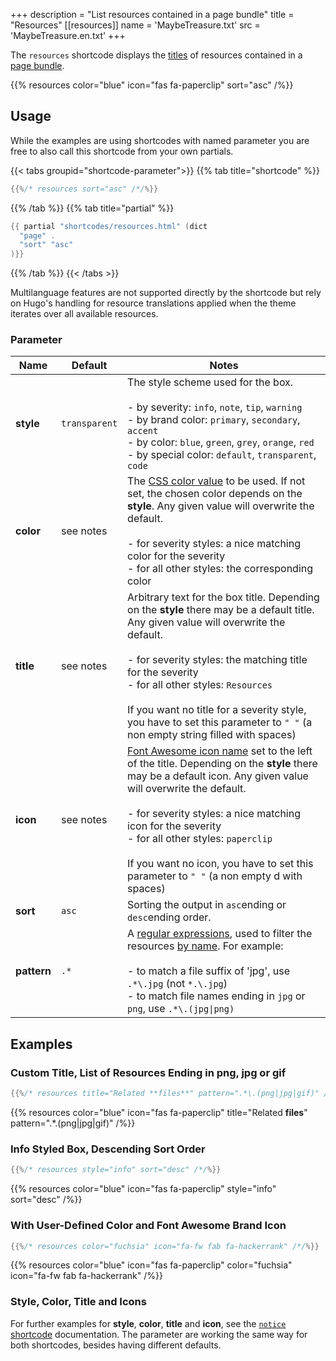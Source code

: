 +++
description = "List resources contained in a page bundle"
title = "Resources"
[[resources]]
  name = 'MaybeTreasure.txt'
  src = 'MaybeTreasure.en.txt'
+++

The `resources` shortcode displays the [titles](https://gohugo.io/methods/resource/title/) of resources contained in a [page bundle](https://gohugo.io/content-management/page-bundles/).

{{% resources color="blue" icon="fas fa-paperclip" sort="asc" /%}}

## Usage

While the examples are using shortcodes with named parameter you are free to also call this shortcode from your own partials.

{{< tabs groupid="shortcode-parameter">}}
{{% tab title="shortcode" %}}

````go
{{%/* resources sort="asc" /*/%}}
````

{{% /tab %}}
{{% tab title="partial" %}}

````go
{{ partial "shortcodes/resources.html" (dict
  "page" .
  "sort" "asc"
)}}
````

{{% /tab %}}
{{< /tabs >}}

Multilanguage features are not supported directly by the shortcode but rely on Hugo's handling for resource translations applied when the theme iterates over all available resources.

### Parameter

| Name        | Default         | Notes       |
|-------------|-----------------|-------------|
| **style**   | `transparent`   | The style scheme used for the box.<br><br>- by severity: `info`, `note`, `tip`, `warning`<br>- by brand color: `primary`, `secondary`, `accent`<br>- by color: `blue`, `green`, `grey`, `orange`, `red`<br>- by special color: `default`, `transparent`, `code` |
| **color**   | see notes       | The [CSS color value](https://developer.mozilla.org/en-US/docs/Web/CSS/color_value) to be used. If not set, the chosen color depends on the **style**. Any given value will overwrite the default.<br><br>- for severity styles: a nice matching color for the severity<br>- for all other styles: the corresponding color |
| **title**   | see notes       | Arbitrary text for the box title. Depending on the **style** there may be a default title. Any given value will overwrite the default.<br><br>- for severity styles: the matching title for the severity<br>- for all other styles: `Resources`<br><br>If you want no title for a severity style, you have to set this parameter to `" "` (a non empty string filled with spaces) |
| **icon**    | see notes       | [Font Awesome icon name](shortcodes/icon#finding-an-icon) set to the left of the title. Depending on the **style** there may be a default icon. Any given value will overwrite the default.<br><br>- for severity styles: a nice matching icon for the severity<br>- for all other styles: `paperclip`<br><br>If you want no icon, you have to set this parameter to `" "` (a non empty d with spaces) |
| **sort**    | `asc`           | Sorting the output in `asc`ending or `desc`ending order. |
| **pattern** | `.*`            | A [regular expressions](https://en.wikipedia.org/wiki/Regular_expression), used to filter the resources [by name](https://gohugo.io/methods/resource/name/). For example:<br><br>- to match a file suffix of 'jpg', use `.*\.jpg` (not `*.\.jpg`)<br>- to match file names ending in `jpg` or `png`, use `.*\.(jpg\|png)` |

## Examples

### Custom Title, List of Resources Ending in png, jpg or gif

````go
{{%/* resources title="Related **files**" pattern=".*\.(png|jpg|gif)" /*/%}}
````

{{% resources color="blue" icon="fas fa-paperclip" title="Related **files**" pattern=".*\.(png|jpg|gif)" /%}}

### Info Styled Box, Descending Sort Order

````go
{{%/* resources style="info" sort="desc" /*/%}}
````

{{% resources color="blue" icon="fas fa-paperclip" style="info" sort="desc" /%}}

### With User-Defined Color and Font Awesome Brand Icon

````go
{{%/* resources color="fuchsia" icon="fa-fw fab fa-hackerrank" /*/%}}
````

{{% resources color="blue" icon="fas fa-paperclip" color="fuchsia" icon="fa-fw fab fa-hackerrank" /%}}

### Style, Color, Title and Icons

For further examples for **style**, **color**, **title** and **icon**, see the [`notice` shortcode](shortcodes/notice) documentation. The parameter are working the same way for both shortcodes, besides having different defaults.
